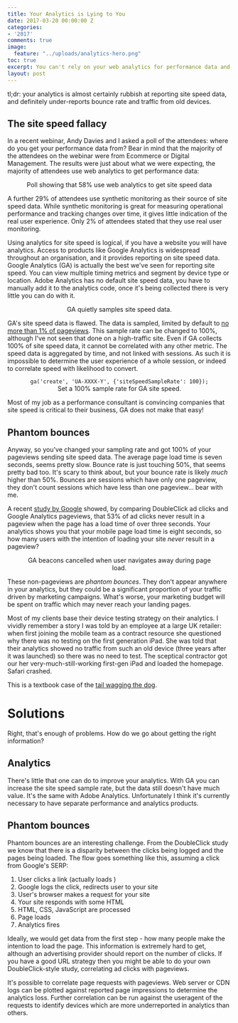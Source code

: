 ```yaml
---
title: Your Analytics is Lying to You
date: 2017-03-20 00:00:00 Z
categories:
- '2017'
comments: true
image:
  feature: "../uploads/analytics-hero.png"
toc: true
excerpt: You can't rely on your web analytics for performance data and it's underestating bounce rate and  traffic numbers from old devices.
layout: post
---
```


tl;dr: your analytics is almost certainly rubbish at reporting site speed data, and definitely under-reports bounce rate and traffic from old devices.

## The site speed fallacy

In a recent webinar, Andy Davies and I asked a poll of the attendees: where do you get your performance data from? Bear in mind that the majority of the attendees on the webinar were from Ecommerce or Digital Management. The results were just about what we were expecting, the majority of attendees use web analytics to get performance data:

<figure align="center">
<img style="max-width:80%;" class="resp" data-width="80" data-src="https://webperf.ninja/uploads/poll-analytics.png"/>
<figcaption>Poll showing that 58% use web analytics to get site speed data</figcaption>
</figure>

A further 29% of attendees use synthetic monitoring as their source of site speed data. While synthetic monitoring is great for measuring operational performance and tracking changes over time, it gives little indication of the real user experience. Only 2% of attendees stated that they use real user monitoring.

Using analytics for site speed is logical, if you have a website you will have analytics. Access to products like Google Analytics is widespread throughout an organisation, and it provides reporting on site speed data. Google Analytics (GA) is actually the best we've seen for reporting site speed. You can view multiple timing metrics and segment by device type or location. Adobe Analytics has no default site speed data, you have to manually add it to the analytics code, once it's being collected there is very little you can do with it.

<figure align="center">
<img style="max-width:80%;" s class="resp" data-width="80" data-rc="https://webperf.ninja/uploads/ga-speed-sampling.png"/>
<figcaption>GA quietly samples site speed data.</figcaption>
</figure>

GA's site speed data is flawed. The data is sampled, limited by default to [no more than 1% of pageviews](https://developers.google.com/analytics/devguides/collection/analyticsjs/field-reference#siteSpeedSampleRate). This sample rate can be changed to 100%, although I've not seen that done on a high-traffic site.
Even if GA collects 100% of site speed data, it cannot be correlated with any other metric. The speed data is aggregated by time, and not linked with sessions. As such it is impossible to determine the user experience of a whole session, or indeed to correlate speed with likelihood to convert.

<figure align="center">
<code>ga('create', 'UA-XXXX-Y', {'siteSpeedSampleRate': 100});</code>
<figcaption>Set a 100% sample rate for GA site speed.</figcaption>
</figure>

Most of my job as a performance consultant is convincing companies that site speed is critical to their business, GA does not make that easy!

## Phantom bounces

Anyway, so you've changed your sampling rate and got 100% of your pageviews sending site speed data. The average page load time is seven seconds, seems pretty slow. Bounce rate is just touching 50%, that seems pretty bad too.
It's scary to think about, but your bounce rate is likely *much* higher than 50%. Bounces are sessions which have only one pageview, they don't count sessions which have less than one pageview... bear with me.

A recent [study by Google](https://www.doubleclickbygoogle.com/articles/mobile-speed-matters/) showed, by comparing DoubleClick ad clicks and Google Analytics pageviews, that 53% of ad clicks never result in a pageview when the page has a load time of over three seconds. Your analytics shows you that your mobile page load time is eight seconds, so how many users with the intention of loading your site *never* result in a pageview?

<figure align="center">
<img style="max-width:80%;"  class="resp" data-width="80" data-src="https://webperf.ninja/uploads/ga_cancelled.png"/>
<figcaption>GA beacons cancelled when user navigates away during page load.</figcaption>
</figure>

These non-pageviews are *phantom bounces*. They don't appear anywhere in your analytics, but they could be a significant proportion of your traffic driven by marketing campaigns. What's worse, your marketing budget will be spent on traffic which may never reach your landing pages.

Most of my clients base their device testing strategy on their analytics. I vividly remember a story I was told by an employee at a large UK retailer: when first joining the mobile team as a contract resource she questioned why there was no testing on the first generation iPad. She was told that their analytics showed no traffic from such an old device (three years after it was launched) so there was no need to test. The sceptical contractor got our her very-much-still-working first-gen iPad and loaded the homepage. Safari crashed.

This is a textbook case of the [tail wagging the dog](https://en.wiktionary.org/wiki/tail_wagging_the_dog).

# Solutions
Right, that's enough of problems. How do we go about getting the right information?

## Analytics

There's little that one can do to improve your analytics. With GA you can increase the site speed sample rate, but the data still doesn't have much value. It's the same with Adobe Analytics. Unfortunately I think it's currently necessary to have separate performance and analytics products.

## Phantom bounces

Phantom bounces are an interesting challenge. From the DoubleClick study we know that there is a disparity between the clicks being logged and the pages being loaded. The flow goes something like this, assuming a click from Google's SERP:

 1. User clicks a link (actually loads )
 2. Google logs the click, redirects user to your site
 3. User's browser makes a request for your site
 4. Your site responds with some HTML
 5. HTML, CSS, JavaScript are processed
 6. Page loads
 7. Analytics fires

 Ideally, we would get data from the first step - how many people make the intention to load the page. This information is extremely hard to get, although an advertising provider should report on the number of clicks. If you have a good URL strategy then you might be able to do your own DoubleClick-style study, correlating ad clicks with pageviews.

 It's possible to correlate page requests with pageviews. Web server or CDN logs can be plotted against reported page impressions to determine the analytics loss. Further correlation can be run against the useragent of the requests to identify devices which are more underreported in analytics than others.
